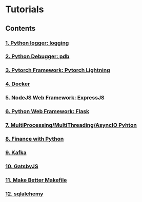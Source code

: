 # Tutorials

## Contents

### [1. Python logger: logging](<./logging>)

### [2. Python Debugger: pdb](<./pdb>)

### [3. Pytorch Framework: Pytorch Lightning](<./pytorch-lightning>)

### [4. Docker](<./docker>)

### [5. NodeJS Web Framework: ExpressJS](<./expressjs>)

### [6. Python Web Framework: Flask](<./flask>)

### [7. MultiProcessing/MultiThreading/AsyncIO Pyhton](<./multi-processisng-threading-async>)

### [8. Finance with Python](<./finance-with-python>)

### [9. Kafka](<./kafka>)

### [10. GatsbyJS](<./gatsby-js>)

### [11. Make Better Makefile](<./make-better-makefile>)

### [12. sqlalchemy](<./sqlalchemy>)
